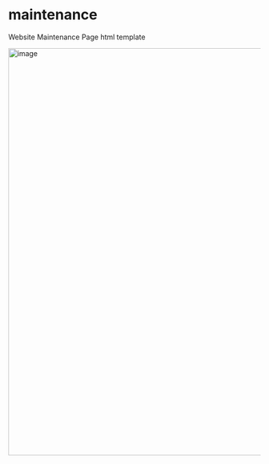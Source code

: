 # maintenance
Website Maintenance Page html template 

<img width="1227" height="813" alt="image" src="https://github.com/user-attachments/assets/861eadf1-bdae-4a09-a063-0b3a50853c25" />


